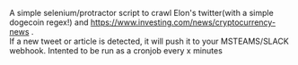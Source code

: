 A simple selenium/protractor script to crawl Elon's twitter(with a simple dogecoin regex!) and https://www.investing.com/news/cryptocurrency-news .  
If a new tweet or article is detected, it will push it to your MSTEAMS/SLACK webhook.
Intented to be run as a cronjob every x minutes
